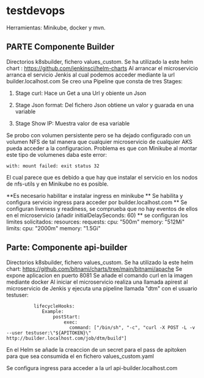 # testdevops
Herramientas: Minikube, docker y mvn.

## PARTE Componente Builder
Directorios k8sbuilder, fichero values_custom.
Se ha utilizado la este helm chart : https://github.com/jenkinsci/helm-charts
Al arrancar el microservicio arranca el servicio Jenkis al cual podemos acceder mediante la url builder.localhost.com
Se creo una Pipeline que consta de tres Stages:

1. Stage curl: Hace un Get a una Url y obiente un Json

2. Stage Json format: Del fichero Json obtiene un valor y guarada en una variable

3. Stage Show IP: Muestra valor de esa variable

Se probo con volumen persistente pero se ha dejado configurado con un volumen NFS de tal manera que cualquier microservicio de cualquier AKS pueda acceder a la configuracion. Problema es que con Minikube al montar este tipo de volumenes daba este error:

    with: mount failed: exit status 32

  El cual parece que es debido a que hay que instalar el servicio en los nodos de nfs-utils y en Minikube no es posible.

  **Es necesario habilitar e instalar  ingress en minikube
  ** Se habilita y configura servicio ingress para acceder por builder.localhost.com
  ** Se configuran liveness y readiness, se comprueba que no hay eventos de ellos en el microservicio (añadir initialDelaySeconds: 60)
  ** se configuran los limites solicitados:
          resources:
    requests:
      cpu: "500m"
      memory: "512Mi"
    limits:
      cpu: "2000m"
      memory: "1.5Gi"

      
  ## Parte: Componente api-builder
  Directorios k8sbuilder, fichero values_custom.
  Se ha utilizado la este helm chart: https://github.com/bitnami/charts/tree/main/bitnami/apache
  Se expone aplicacion en puerto 8081
  Se añade el comando curl en la imagen mediante docker
  Al iniciar el microservicio realiza una llamada apirest al microservicio de Jenkis y ejecuta una pipeline llamada "dtm" con el usuario testuser:

              lifecycleHooks: 
                 Example:
                     postStart:
                         exec:
                           command: ["/bin/sh", "-c", "curl -X POST -L -v --user testuser:\"${APITOKEN}\" http://builder.localhost.com/job/dtm/build"]

  En el Helm se añade la creaccion de un secret para el pass de apitoken para que sea consumida el en fichero values_custom.yaml

  Se configura ingress para acceder a la url api-builder.localhost.com
  
